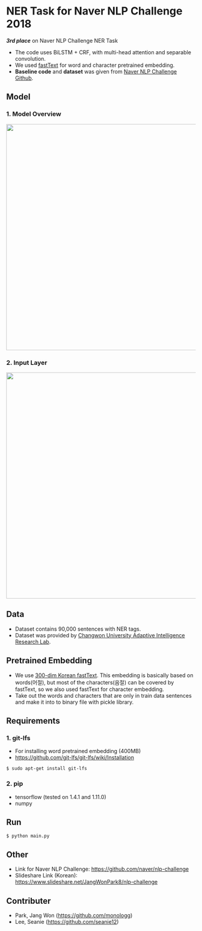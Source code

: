 # NER Task for Naver NLP Challenge 2018
**_3rd place_** on Naver NLP Challenge NER Task  
- The code uses BiLSTM + CRF, with multi-head attention and separable convolution.
- We used [fastText](https://github.com/facebookresearch/fastText) for word and character pretrained embedding.
- **Baseline code** and **dataset** was given from [Naver NLP Challenge Github](https://github.com/naver/nlp-challenge).

## Model
### 1. Model Overview
<img width="600" src="https://raw.githubusercontent.com/monologg/naver-nlp-challenge-2018/master/img/model.png">

### 2. Input Layer
<img width="600" src="https://raw.githubusercontent.com/monologg/naver-nlp-challenge-2018/master/img/input_layer.png">

## Data
- Dataset contains 90,000 sentences with NER tags.
- Dataset was provided by [Changwon University Adaptive Intelligence Research Lab](http://air.changwon.ac.kr/).

## Pretrained Embedding
- We use [300-dim Korean fastText](https://github.com/facebookresearch/fastText). This embedding is basically based on words(어절), but most of the characters(음절) can be covered by fastText, 
so we also used fastText for character embedding.
- Take out the words and characters that are only in train data sentences and make it into to binary file with pickle library. 

## Requirements
### 1. git-lfs
- For installing word pretrained embedding (400MB)
- https://github.com/git-lfs/git-lfs/wiki/Installation
```
$ sudo apt-get install git-lfs
```

### 2. pip
- tensorflow (tested on 1.4.1 and 1.11.0)
- numpy

## Run
```
$ python main.py
```

## Other
- Link for Naver NLP Challenge: https://github.com/naver/nlp-challenge
- Slideshare Link (Korean): https://www.slideshare.net/JangWonPark8/nlp-challenge

## Contributer
- Park, Jang Won (https://github.com/monologg)
- Lee, Seanie (https://github.com/seanie12)
